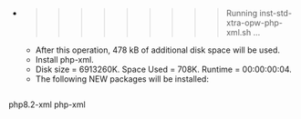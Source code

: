 * >>>>>>>>> Running inst-std-xtra-opw-php-xml.sh ...
  * After this operation, 478 kB of additional disk space will be used.
  * Install php-xml.
  * Disk size = 6913260K. Space Used = 708K. Runtime = 00:00:00:04.
  * The following NEW packages will be installed:
  ```bash
php8.2-xml php-xml
  ```

